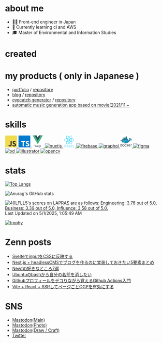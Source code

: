 # about me
- 👩‍💻 Front-end engineer in Japan
- 🌱 Currently learning ci and AWS
- 🎓 Master of Environmental and Information Studies

# created

# my products ( only in Japanese )
- [portfolio](https://manasas.dev/) / [repository](https://github.com/thetalemon/manasandbox)
- [blog](https://blog.manasas.dev/) / [repository](https://github.com/thetalemon/manasblog)
- [eyecatch generator](https://eyecatch.manasas.dev/) / [repository](https://github.com/thetalemon/eye-catch-creator)
- [automatic music generation app based on movie(2021/11 ~ ](https://github.com/thetalemon/movie2music)

# skills
<p align="left"> 
  <a href="https://developer.mozilla.org/en-US/docs/Web/JavaScript" target="_blank"> <img src="https://raw.githubusercontent.com/devicons/devicon/master/icons/javascript/javascript-original.svg" alt="javascript" width="40" height="40"/> </a> 
  <a href="https://www.typescriptlang.org/" target="_blank"> <img src="https://raw.githubusercontent.com/devicons/devicon/master/icons/typescript/typescript-original.svg" alt="typescript" width="40" height="40"/> </a> 
  <a href="https://vuejs.org/" target="_blank"> <img src="https://raw.githubusercontent.com/devicons/devicon/master/icons/vuejs/vuejs-original-wordmark.svg" alt="vuejs" width="40" height="40"/> </a> 
  <a href="https://nuxtjs.org/" target="_blank"> <img src="https://www.vectorlogo.zone/logos/nuxtjs/nuxtjs-icon.svg" alt="nuxtjs" width="40" height="40"/> </a> 
  <a href="https://reactjs.org/" target="_blank"> <img src="https://raw.githubusercontent.com/devicons/devicon/master/icons/react/react-original-wordmark.svg" alt="react" width="40" height="40"/> </a>  
  <a href="https://firebase.google.com/" target="_blank"> <img src="https://www.vectorlogo.zone/logos/firebase/firebase-icon.svg" alt="firebase" width="40" height="40"/> </a>  
  <a href="https://graphql.org" target="_blank"> <img src="https://www.vectorlogo.zone/logos/graphql/graphql-icon.svg" alt="graphql" width="40" height="40"/> </a> 
  <a href="https://www.docker.com/" target="_blank"> <img src="https://raw.githubusercontent.com/devicons/devicon/master/icons/docker/docker-original-wordmark.svg" alt="docker" width="40" height="40"/> </a> 
  <a href="https://www.figma.com/" target="_blank"> <img src="https://www.vectorlogo.zone/logos/figma/figma-icon.svg" alt="figma" width="40" height="40"/> </a> 
  <a href="https://www.adobe.com/products/xd.html" target="_blank"> <img src="https://cdn.worldvectorlogo.com/logos/adobe-xd.svg" alt="xd" width="40" height="40"/> </a> 
  <a href="https://www.adobe.com/in/products/illustrator.html" target="_blank"> <img src="https://www.vectorlogo.zone/logos/adobe_illustrator/adobe_illustrator-icon.svg" alt="illustrator" width="40" height="40"/> </a> 
  <a href="https://opencv.org/" target="_blank"> <img src="https://www.vectorlogo.zone/logos/opencv/opencv-icon.svg" alt="opencv" width="40" height="40"/> </a> 
</p>


# stats
[![Top Langs](https://github-readme-stats.vercel.app/api/top-langs/?username=thetalemon&layout=compact&theme=synthwave&langs_count=4)](https://github.com/anuraghazra/github-readme-stats)

![Anurag's GitHub stats](https://github-readme-stats.vercel.app/api?username=thetalemon&show_icons=true&theme=synthwave&hide=contribs,stars)

<!--START_SECTION:lapras-card-->
<p ><a href="https://lapras.com/public/40LFLL5" target="_blank" rel="noopener noreferrer"><img alt="40LFLL5's scores on LAPRAS are as follows: Engineering: 3.76 out of 5.0, Business: 3.36 out of 5.0, Influence: 3.58 out of 5.0." src="https://lapras-card-generator.vercel.app/api/svg?e=3.76&b=3.36&i=3.58&b1=%23232323&b2=%236d6d6d&i1=%23212121&i2=%23818181&l=en" width="400" ></a>  
Last Updated on 5/1/2025, 1:05:49 AM</p>
<!--END_SECTION:lapras-card-->

[![trophy](https://github-profile-trophy.vercel.app/?username=thetalemon&theme=dracula&column=3&margin-w=15&margin-h=15)](https://github.com/ryo-ma/github-profile-trophy)


# Zenn posts
<!-- BLOG-POST-LIST:START -->
- [SvelteでinputをCSSに反映する](https://zenn.dev/thetalemon/articles/7d7903c8031d74)
- [Next.js + headlessCMSでブログを作るのに実装しておきたい5要素まとめ](https://zenn.dev/thetalemon/articles/5469b505edd638)
- [Newtの好きなところ7選](https://zenn.dev/thetalemon/articles/4b859afa09b5e8)
- [Ubuntuのbashから自分の名前を消したい](https://zenn.dev/thetalemon/articles/40cfc5afa9c306)
- [Githubプロフィールをデコりながら覚えるGithub Actions入門](https://zenn.dev/thetalemon/articles/518153549f917e)
- [Vite + React + SSRしてページごとOGPを有効にする](https://zenn.dev/thetalemon/articles/1ca7835954c059)
<!-- BLOG-POST-LIST:END -->

# SNS
- <a rel="me" href="https://fedibird.com/@thetalemon">Mastodon(Main)</a>
- <a rel="me" href="https://photodn.net/@thetalemon">Mastodon(Photo)</a>
- <a rel="me" href="https://gamelinks007.net/@thetalemon">Mastodon(Draw / Craft)</a>
- [Twitter](https://twitter.com/thetalemon)
